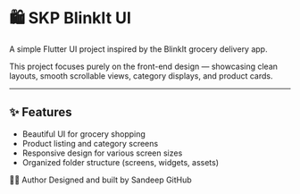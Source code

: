 # 🛍️ SKP BlinkIt UI

A simple Flutter UI project inspired by the BlinkIt grocery delivery app.

This project focuses purely on the front-end design — showcasing clean layouts, smooth scrollable views, category displays, and product cards.

---

## ✨ Features

- Beautiful UI for grocery shopping
- Product listing and category screens
- Responsive design for various screen sizes
- Organized folder structure (screens, widgets, assets)

🙋‍♂️ Author
Designed and built by Sandeep
GitHub
